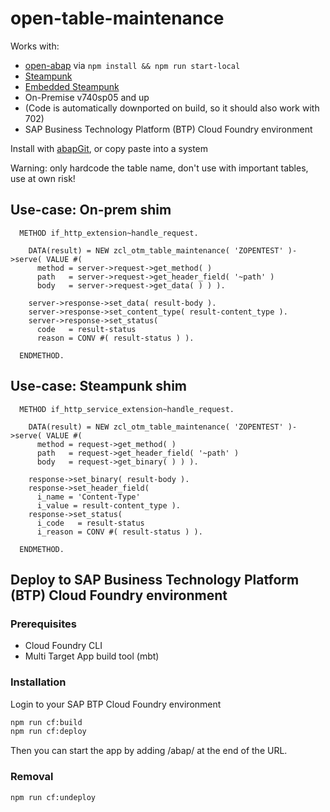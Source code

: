 # open-table-maintenance

Works with:
* [open-abap](https://github.com/open-abap/open-abap) via `npm install && npm run start-local`
* [Steampunk](https://blogs.sap.com/2019/08/20/its-steampunk-now/)
* [Embedded Steampunk](https://blogs.sap.com/2021/09/30/steampunk-is-going-all-in/)
* On-Premise v740sp05 and up
* (Code is automatically downported on build, so it should also work with 702)
* SAP Business Technology Platform (BTP) Cloud Foundry environment

Install with [abapGit](https://abapgit.org), or copy paste into a system

Warning: only hardcode the table name, don't use with important tables, use at own risk!

## Use-case: On-prem shim

```abap
  METHOD if_http_extension~handle_request.

    DATA(result) = NEW zcl_otm_table_maintenance( 'ZOPENTEST' )->serve( VALUE #(
      method = server->request->get_method( )
      path   = server->request->get_header_field( '~path' )
      body   = server->request->get_data( ) ) ).

    server->response->set_data( result-body ).
    server->response->set_content_type( result-content_type ).
    server->response->set_status(
      code   = result-status
      reason = CONV #( result-status ) ).

  ENDMETHOD.
```

## Use-case: Steampunk shim

```abap
  METHOD if_http_service_extension~handle_request.

    DATA(result) = NEW zcl_otm_table_maintenance( 'ZOPENTEST' )->serve( VALUE #(
      method = request->get_method( )
      path   = request->get_header_field( '~path' )
      body   = request->get_binary( ) ) ).

    response->set_binary( result-body ).
    response->set_header_field(
      i_name = 'Content-Type'
      i_value = result-content_type ).
    response->set_status(
      i_code   = result-status
      i_reason = CONV #( result-status ) ).

  ENDMETHOD.
```

## Deploy to SAP Business Technology Platform (BTP) Cloud Foundry environment

### Prerequisites

* Cloud Foundry CLI
* Multi Target App build tool (mbt)

### Installation

Login to your SAP BTP Cloud Foundry environment

```bash
npm run cf:build
npm run cf:deploy
```

Then you can start the app by adding /abap/ at the end of the URL.

### Removal

```bash
npm run cf:undeploy
```
